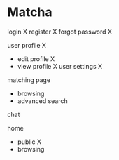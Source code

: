 # Matcha

login X
register X
forgot password X

user profile X
- edit profile X
- view profile X
user settings X

matching page
- browsing
- advanced search

chat

home
- public X
- browsing
